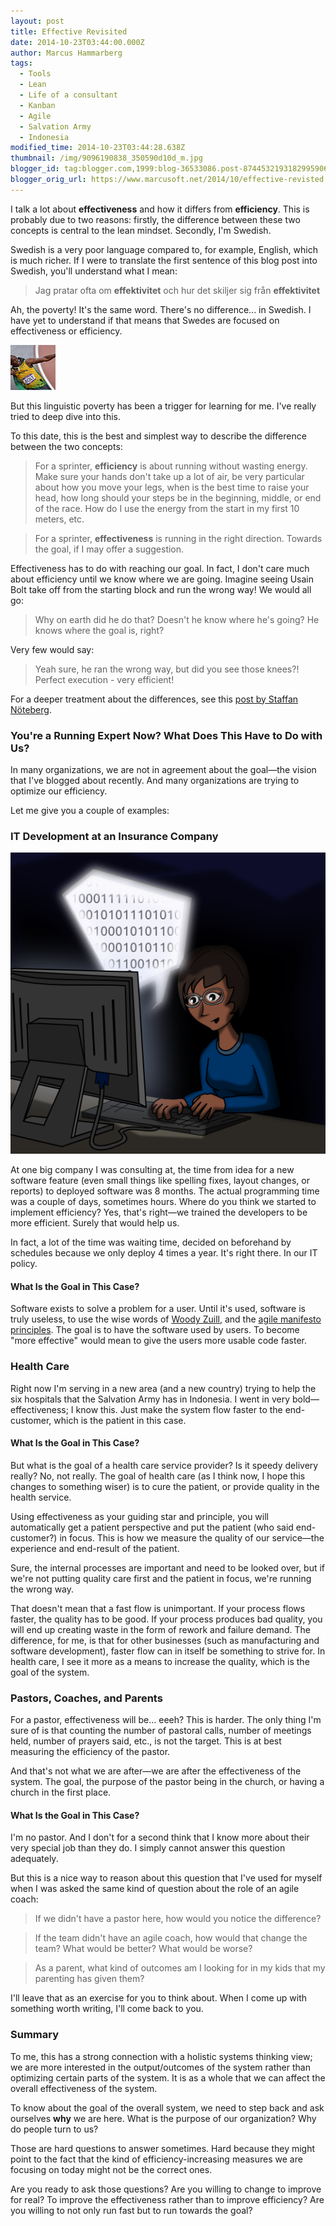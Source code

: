 ```yaml
---
layout: post
title: Effective Revisited
date: 2014-10-23T03:44:00.000Z
author: Marcus Hammarberg
tags:
  - Tools
  - Lean
  - Life of a consultant
  - Kanban
  - Agile
  - Salvation Army
  - Indonesia
modified_time: 2014-10-23T03:44:28.638Z
thumbnail: /img/9096190838_350590d10d_m.jpg
blogger_id: tag:blogger.com,1999:blog-36533086.post-8744532193182995906
blogger_orig_url: https://www.marcusoft.net/2014/10/effective-revisted.html
---
```


I talk a lot about **effectiveness** and how it differs from **efficiency**. This is probably due to two reasons: firstly, the difference between these two concepts is central to the lean mindset. Secondly, I'm Swedish.

Swedish is a very poor language compared to, for example, English, which is much richer. If I were to translate the first sentence of this blog post into Swedish, you'll understand what I mean:

> Jag pratar ofta om **effektivitet** och hur det skiljer sig från **effektivitet**

Ah, the poverty! It's the same word. There's no difference... in Swedish. I have yet to understand if that means that Swedes are focused on effectiveness or efficiency.

![A picture](/img/9096190838_350590d10d_m.jpg)

But this linguistic poverty has been a trigger for learning for me. I've really tried to deep dive into this.

To this date, this is the best and simplest way to describe the difference between the two concepts:

> For a sprinter, **efficiency** is about running without wasting energy. Make sure your hands don't take up a lot of air, be very particular about how you move your legs, when is the best time to raise your head, how long should your steps be in the beginning, middle, or end of the race. How do I use the energy from the start in my first 10 meters, etc.

> For a sprinter, **effectiveness** is running in the right direction. Towards the goal, if I may offer a suggestion.

Effectiveness has to do with reaching our goal. In fact, I don't care much about efficiency until we know where we are going. Imagine seeing Usain Bolt take off from the starting block and run the wrong way! We would all go:

> Why on earth did he do that? Doesn't he know where he's going? He knows where the goal is, right?

Very few would say:

> Yeah sure, he ran the wrong way, but did you see those knees?! Perfect execution - very efficient!

For a deeper treatment about the differences, see this [post by Staffan Nöteberg](http://blog.staffannoteberg.com/2014/06/12/efficiency-productivity-and-effectiveness/).

### You're a Running Expert Now? What Does This Have to Do with Us?

In many organizations, we are not in agreement about the goal—the vision that I've blogged about recently. And many organizations are trying to optimize our efficiency.

Let me give you a couple of examples:

### IT Development at an Insurance Company

![Programmer ink](/img/computer_programmer__ink_by_doctormo-d5q4fm1.png)

At one big company I was consulting at, the time from idea for a new software feature (even small things like spelling fixes, layout changes, or reports) to deployed software was 8 months. The actual programming time was a couple of days, sometimes hours. Where do you think we started to implement efficiency? Yes, that's right—we trained the developers to be more efficient. Surely that would help us.

In fact, a lot of the time was waiting time, decided on beforehand by schedules because we only deploy 4 times a year. It's right there. In our IT policy.

#### What Is the Goal in This Case?

Software exists to solve a problem for a user. Until it's used, software is truly useless, to use the wise words of [Woody Zuill](http://zuill.us/WoodyZuill/2012/09/16/agile-maxims-presentation-at-agile-open-socal-2012/), and the [agile manifesto principles](http://agilemanifesto.org/principles.html). The goal is to have the software used by users. To become "more effective" would mean to give the users more usable code faster.

### Health Care

Right now I'm serving in a new area (and a new country) trying to help the six hospitals that the Salvation Army has in Indonesia. I went in very bold—effectiveness; I know this. Just make the system flow faster to the end-customer, which is the patient in this case.

#### What Is the Goal in This Case?

But what is the goal of a health care service provider? Is it speedy delivery really? No, not really. The goal of health care (as I think now, I hope this changes to something wiser) is to cure the patient, or provide quality in the health service.

Using effectiveness as your guiding star and principle, you will automatically get a patient perspective and put the patient (who said end-customer?) in focus. This is how we measure the quality of our service—the experience and end-result of the patient.

Sure, the internal processes are important and need to be looked over, but if we're not putting quality care first and the patient in focus, we're running the wrong way.

That doesn't mean that a fast flow is unimportant. If your process flows faster, the quality has to be good. If your process produces bad quality, you will end up creating waste in the form of rework and failure demand. The difference, for me, is that for other businesses (such as manufacturing and software development), faster flow can in itself be something to strive for. In health care, I see it more as a means to increase the quality, which is the goal of the system.

### Pastors, Coaches, and Parents

For a pastor, effectiveness will be... eeeh? This is harder. The only thing I'm sure of is that counting the number of pastoral calls, number of meetings held, number of prayers said, etc., is not the target. This is at best measuring the efficiency of the pastor.

And that's not what we are after—we are after the effectiveness of the system. The goal, the purpose of the pastor being in the church, or having a church in the first place.

#### What Is the Goal in This Case?

I'm no pastor. And I don't for a second think that I know more about their very special job than they do. I simply cannot answer this question adequately.

But this is a nice way to reason about this question that I've used for myself when I was asked the same kind of question about the role of an agile coach:

> If we didn't have a pastor here, how would you notice the difference?

> If the team didn't have an agile coach, how would that change the team? What would be better? What would be worse?

> As a parent, what kind of outcomes am I looking for in my kids that my parenting has given them?

I'll leave that as an exercise for you to think about. When I come up with something worth writing, I'll come back to you.

### Summary

To me, this has a strong connection with a holistic systems thinking view; we are more interested in the output/outcomes of the system rather than optimizing certain parts of the system. It is as a whole that we can affect the overall effectiveness of the system.

To know about the goal of the overall system, we need to step back and ask ourselves **why** we are here. What is the purpose of our organization? Why do people turn to us?

Those are hard questions to answer sometimes. Hard because they might point to the fact that the kind of efficiency-increasing measures we are focusing on today might not be the correct ones.

Are you ready to ask those questions? Are you willing to change to improve for real? To improve the effectiveness rather than to improve efficiency? Are you willing to not only run fast but to run towards the goal?
